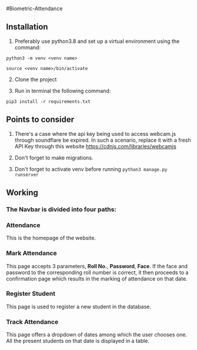 #Biometric-Attendance

## Installation
1. Preferably use python3.8 and set up a virtual environment using the command:
```
python3 -m venv <venv name>
```
```
source <venv name>/bin/activate
```

2. Clone the project

3. Run in terminal the following command: 
```
pip3 install -r requirements.txt
```

## Points to consider

1. There's a case where the api key being used to access webcam.js through soundflare be expired. In such a scenario, replace it with a fresh API Key through this website https://cdnjs.com/libraries/webcamjs

2. Don't forget to make migrations.

3. Don't forget to activate venv before running ```python3 manage.py runserver```

## Working

### The Navbar is divided into four paths:

### Attendance
This is the homepage of the website.

### Mark Attendance
This page accepts 3 parameters, **Roll No.**, **Password**, **Face**.
If the face and password to the corresponding roll number is correct, it then proceeds to a confirmation page which results in the marking of attendance on that date.

### Register Student
This page is used to register a new student in the database.

### Track Attendance
This page offers a dropdown of dates among which the user chooses one. All the present students on that date is displayed in a table.


